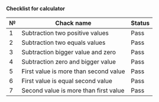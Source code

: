 
**Checklist for calculator**

| № | Chack name                            | Status |
|--|---------------------------------------|--------|
| 1 | Subtraction two positive values       | Pass   |
| 2 | Subtraction two equals values         | Pass   |
| 3 | Subtraction bigger value and zero     | Pass   |
| 4 | Subtraction zero and bigger value     | Pass   |
| 5 | First value is more than second value | Pass   |
| 6 | First value is equal second value     | Pass   |
| 7 | Second value is more than first value | Pass   |






